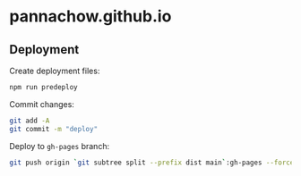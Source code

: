 # pannachow.github.io

## Deployment

Create deployment files:

```sh
npm run predeploy
```

Commit changes:

```sh
git add -A
git commit -m "deploy"
```

Deploy to `gh-pages` branch:

```sh
git push origin `git subtree split --prefix dist main`:gh-pages --force
```
